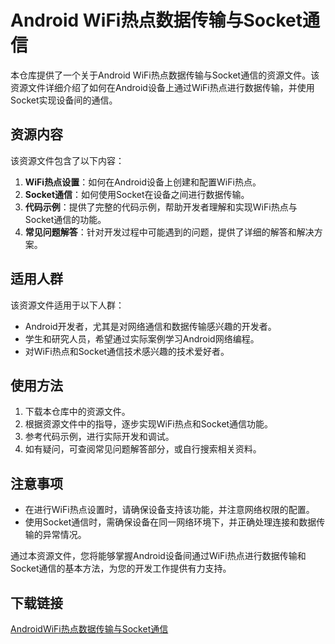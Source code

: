 # Android WiFi热点数据传输与Socket通信

本仓库提供了一个关于Android WiFi热点数据传输与Socket通信的资源文件。该资源文件详细介绍了如何在Android设备上通过WiFi热点进行数据传输，并使用Socket实现设备间的通信。

## 资源内容

该资源文件包含了以下内容：

1. **WiFi热点设置**：如何在Android设备上创建和配置WiFi热点。
2. **Socket通信**：如何使用Socket在设备之间进行数据传输。
3. **代码示例**：提供了完整的代码示例，帮助开发者理解和实现WiFi热点与Socket通信的功能。
4. **常见问题解答**：针对开发过程中可能遇到的问题，提供了详细的解答和解决方案。

## 适用人群

该资源文件适用于以下人群：

- Android开发者，尤其是对网络通信和数据传输感兴趣的开发者。
- 学生和研究人员，希望通过实际案例学习Android网络编程。
- 对WiFi热点和Socket通信技术感兴趣的技术爱好者。

## 使用方法

1. 下载本仓库中的资源文件。
2. 根据资源文件中的指导，逐步实现WiFi热点和Socket通信功能。
3. 参考代码示例，进行实际开发和调试。
4. 如有疑问，可查阅常见问题解答部分，或自行搜索相关资料。

## 注意事项

- 在进行WiFi热点设置时，请确保设备支持该功能，并注意网络权限的配置。
- 使用Socket通信时，需确保设备在同一网络环境下，并正确处理连接和数据传输的异常情况。

通过本资源文件，您将能够掌握Android设备间通过WiFi热点进行数据传输和Socket通信的基本方法，为您的开发工作提供有力支持。

## 下载链接

[AndroidWiFi热点数据传输与Socket通信](https://pan.quark.cn/s/cdae904ff1f7)